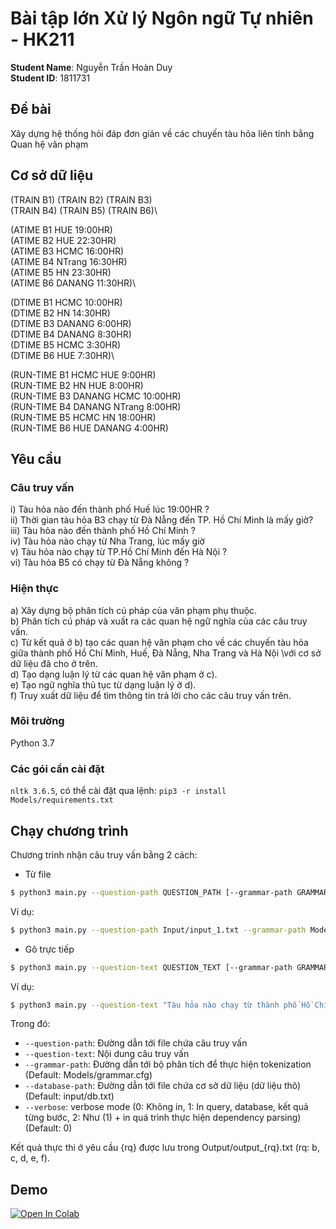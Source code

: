 # Bài tập lớn Xử lý Ngôn ngữ Tự nhiên - HK211
**Student Name**: Nguyễn Trần Hoàn Duy\
**Student ID**: 1811731

## Đề bài
Xây dựng hệ thống hỏi đáp đơn giản về các chuyến tàu hỏa liên tỉnh bằng Quan hệ văn phạm

## Cơ sở dữ liệu
(TRAIN B1) (TRAIN B2) (TRAIN B3)\
(TRAIN B4) (TRAIN B5) (TRAIN B6)\

(ATIME B1 HUE 19:00HR)\
(ATIME B2 HUE 22:30HR)\
(ATIME B3 HCMC 16:00HR)\
(ATIME B4 NTrang 16:30HR)\
(ATIME B5 HN 23:30HR)\
(ATIME B6 DANANG 11:30HR)\

(DTIME B1 HCMC 10:00HR)\
(DTIME B2 HN 14:30HR)\
(DTIME B3 DANANG 6:00HR)\
(DTIME B4 DANANG 8:30HR)\
(DTIME B5 HCMC 3:30HR)\
(DTIME B6 HUE 7:30HR)\

(RUN-TIME B1 HCMC HUE 9:00HR)\
(RUN-TIME B2 HN HUE 8:00HR)\
(RUN-TIME B3 DANANG HCMC 10:00HR)\
(RUN-TIME B4 DANANG NTrang 8:00HR)\
(RUN-TIME B5 HCMC HN 18:00HR)\
(RUN-TIME B6 HUE DANANG 4:00HR)

## Yêu cầu
### Câu truy vấn
i) Tàu hỏa nào đến thành phố Huế lúc 19:00HR ?\
ii) Thời gian tàu hỏa B3 chạy từ Đà Nẵng đến TP. Hồ Chí Minh là mấy giờ?\
iii) Tàu hỏa nào đến thành phố Hồ Chí Minh ?\
iv) Tàu hỏa nào chạy từ Nha Trang, lúc mấy giờ\
v) Tàu hỏa nào chạy từ TP.Hồ Chí Minh đến Hà Nội ?\
vi) Tàu hỏa B5 có chạy từ Đà Nẵng không ?

### Hiện thực
a) Xây dựng bộ phân tích cú pháp của văn phạm phụ thuộc.\
b) Phân tích cú pháp và xuất ra các quan hệ ngữ nghĩa của các câu truy vấn.\
c) Từ kết quả ở b) tạo các quan hệ văn phạm cho về các chuyến tàu hỏa giữa thành phố Hồ Chí Minh, Huế, Đà Nẵng, Nha Trang và Hà Nội \với cơ sở dữ liệu đã cho ở trên.\
d) Tạo dạng luận lý từ các quan hệ văn phạm ở c).\
e) Tạo ngữ nghĩa thủ tục từ dạng luận lý ở d).\
f) Truy xuất dữ liệu để tìm thông tin trả lời cho các câu truy vấn trên.

### Môi trường 
Python 3.7

### Các gói cần cài đặt
 `nltk 3.6.5`, có thể cài đặt qua lệnh: `pip3 -r install Models/requirements.txt`

## Chạy chương trình
Chương trình nhận câu truy vấn bằng 2 cách:
- Từ file 
```sh
$ python3 main.py --question-path QUESTION_PATH [--grammar-path GRAMMAR_PATH] [--database-path DATABASE_PATH] [--verbose VERBOSE]
```
Ví dụ:
```sh
$ python3 main.py --question-path Input/input_1.txt --grammar-path Models/grammar.cfg --database-path Input/db.txt --verbose 1
```
- Gõ trực tiếp 
```sh
$ python3 main.py --question-text QUESTION_TEXT [--grammar-path GRAMMAR_PATH] [--database-path DATABASE_PATH] [--verbose VERBOSE]
```
Ví dụ:
```sh	
$ python3 main.py --question-text "Tàu hỏa nào chạy từ thành phố Hồ Chí Minh ?" --grammar-path Models/grammar.cfg --database-path Input/db.txt --verbose 1
```

Trong đó:
- `--question-path`: Đường dẫn tới file chứa câu truy vấn 
- `--question-text`: Nội dung câu truy vấn 
- `--grammar-path`: Đường dẫn tới bộ phân tích để thực hiện tokenization (Default: Models/grammar.cfg)
- `--database-path`: Đường dẫn tới file chứa cơ sở dữ liệu (dữ liệu thô) (Default: input/db.txt)
- `--verbose`: verbose mode (0: Không in, 1: In query, database, kết quả từng bước, 2: Như (1) + in quá trình thực hiện dependency parsing) (Default: 0)

Kết quả thực thi ở yêu cầu {rq} được lưu trong Output/output_{rq}.txt (rq: b, c, d, e, f).

## Demo
[![Open In Colab](https://colab.research.google.com/assets/colab-badge.svg)](https://colab.research.google.com/drive/125Abg7z6UmK21jNOAfVXM7fIwhAf4-04?usp=sharing)
